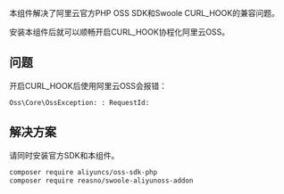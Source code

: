 本组件解决了阿里云官方PHP OSS SDK和Swoole CURL_HOOK的兼容问题。

安装本组件后就可以顺畅开启CURL_HOOK协程化阿里云OSS。

## 问题
开启CURL_HOOK后使用阿里云OSS会报错：

```
Oss\Core\OssException: : RequestId:
```


## 解决方案
请同时安装官方SDK和本组件。

```bash
composer require aliyuncs/oss-sdk-php
composer require reasno/swoole-aliyunoss-addon
```
